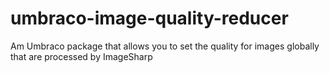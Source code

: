 # umbraco-image-quality-reducer
Am Umbraco package that allows you to set the quality for images globally that are processed by ImageSharp
